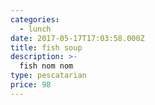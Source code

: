 ```yaml
---
categories:
  - lunch
date: 2017-05-17T17:03:58.000Z
title: fish soup
description: >-
  fish nom nom
type: pescatarian
price: 98
---
```



